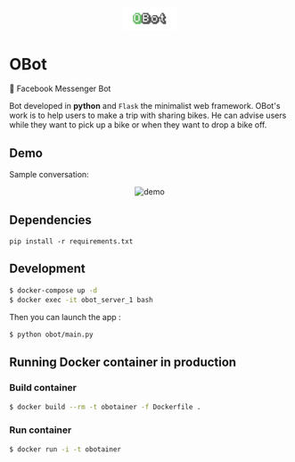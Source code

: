 <div align="center">
  <img src="misc/obot.png" alt="logo_obot" width="20%"/>
</div>

# OBot
:bell: Facebook Messenger Bot

Bot developed in **python** and `Flask` the minimalist web framework.
OBot's work is to help users to make a trip with sharing bikes. He can advise users while they want to pick up a bike or when they want to drop a bike off.

## Demo

Sample conversation:

<div align="center">
  <img src="misc/obot_test.gif" alt="demo" width="40%"/>
</div>

## Dependencies
```
pip install -r requirements.txt
```

## Development

```sh
$ docker-compose up -d
$ docker exec -it obot_server_1 bash
```

Then you can launch the app :
```sh
$ python obot/main.py
```

## Running Docker container in production

### Build container

```sh
$ docker build --rm -t obotainer -f Dockerfile .
```

### Run container

```sh
$ docker run -i -t obotainer
```
